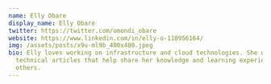 ```yaml
---
name: Elly Obare
display_name: Elly Obare
twitter: https://twitter.com/omondi_obare
website: https://www.linkedin.com/in/elly-o-110956164/
img: /assets/posts/x9u-ml9b_400x400.jpeg
bio: Elly loves working on infrastructure and cloud technologies. She writes
  technical articles that help share her knowledge and learning experience with
  others.
---
```

